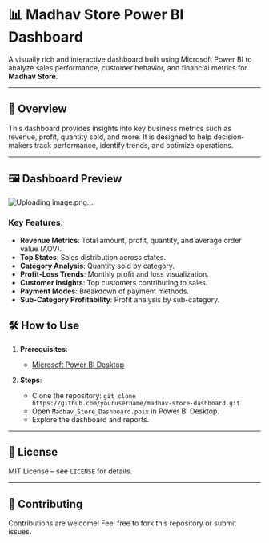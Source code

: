 # 📊 Madhav Store Power BI Dashboard

A visually rich and interactive dashboard built using Microsoft Power BI to analyze sales performance, customer behavior, and financial metrics for **Madhav Store**.

---

## 🚀 Overview

This dashboard provides insights into key business metrics such as revenue, profit, quantity sold, and more. It is designed to help decision-makers track performance, identify trends, and optimize operations.

---

## 🖼️ Dashboard Preview

![Uploading image.png…]()

### Key Features:
- **Revenue Metrics**: Total amount, profit, quantity, and average order value (AOV).
- **Top States**: Sales distribution across states.
- **Category Analysis**: Quantity sold by category.
- **Profit-Loss Trends**: Monthly profit and loss visualization.
- **Customer Insights**: Top customers contributing to sales.
- **Payment Modes**: Breakdown of payment methods.
- **Sub-Category Profitability**: Profit analysis by sub-category.


## 🛠️ How to Use

1. **Prerequisites**:
   - [Microsoft Power BI Desktop](https://powerbi.microsoft.com/desktop/)

2. **Steps**:
   - Clone the repository: `git clone https://github.com/yourusername/madhav-store-dashboard.git`
   - Open `Madhav_Store_Dashboard.pbix` in Power BI Desktop.
   - Explore the dashboard and reports.

---

## 📝 License

MIT License – see `LICENSE` for details.

---

## 🤝 Contributing

Contributions are welcome! Feel free to fork this repository or submit issues.
